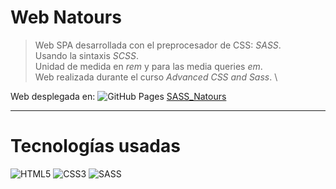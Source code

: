 # Web Natours

>Web SPA desarrollada con el preprocesador de CSS: *SASS*. \
>Usando la sintaxis *SCSS*. \
>Unidad de medida en *rem* y para las media queries *em*. \
>Web realizada durante el curso *Advanced CSS and Sass*. \


Web desplegada en: ![GitHub Pages](https://img.shields.io/badge/-181717?style=flat&logo=GitHub&logoColor=white) [SASS_Natours](https://tatianallorente.github.io/SASS-Natours/)


---

# Tecnologías usadas


![HTML5](https://img.shields.io/badge/-HTML5-E34F26?style=flat&logo=html5&logoColor=white)
![CSS3](https://img.shields.io/badge/-CSS3-1572B6?style=flat&logo=css3&logoColor=white)
![SASS](https://img.shields.io/badge/-SASS-CC6699?style=flat&logo=SASS&logoColor=white)
